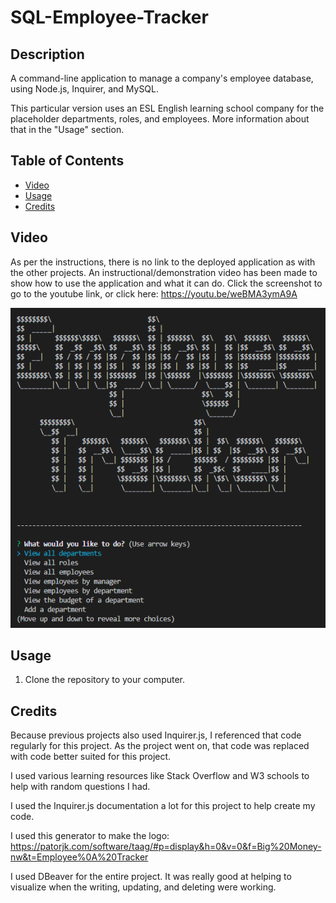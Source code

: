 # SQL-Employee-Tracker


## Description
A command-line application to manage a company's employee database, using Node.js, Inquirer, and MySQL.

This particular version uses an ESL English learning school company for the placeholder departments, roles, and employees. More information about that in the "Usage" section.


## Table of Contents
- [Video](#video)
- [Usage](#usage)
- [Credits](#credits)


## Video

As per the instructions, there is no link to the deployed application as with the other projects. An instructional/demonstration video has been made to show how to use the application and what it can do. Click the screenshot to go to the youtube link, or click here: https://youtu.be/weBMA3ymA9A

[![AppScreenshot1](/assets/screenshots/screenshot.png?raw=true)](https://youtu.be/weBMA3ymA9A "Demonstration Video")




## Usage

1. Clone the repository to your computer.


## Credits

Because previous projects also used Inquirer.js, I referenced that code regularly for this project. As the project went on, that code was replaced with code better suited for this project. 

I used various learning resources like Stack Overflow and W3 schools to help with random questions I had.

I used the Inquirer.js documentation a lot for this project to help create my code. 

I used this generator to make the logo: https://patorjk.com/software/taag/#p=display&h=0&v=0&f=Big%20Money-nw&t=Employee%0A%20Tracker

I used DBeaver for the entire project. It was really good at helping to visualize when the writing, updating, and deleting were working. 
